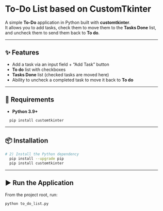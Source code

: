 # To-Do List based on CustomTkinter

A simple **To-Do** application in Python built with **customtkinter**.  
It allows you to add tasks, check them to move them to the **Tasks Done** list, and uncheck them to send them back to **To do**.

---

## ✨ Features

- Add a task via an input field + “Add Task” button  
- **To do** list with checkboxes  
- **Tasks Done** list (checked tasks are moved here)  
- Ability to uncheck a completed task to move it back to **To do**  

---

## 🧰 Requirements

- **Python 3.9+**  
```bash
  pip install customtkinter
```
---

## 📦 Installation
 
```bash
# 2) Install the Python dependency
  pip install --upgrade pip
  pip install customtkinter
```
---
## ▶️ Run the Application
From the project root, run:
```bash
python to_do_list.py
```
